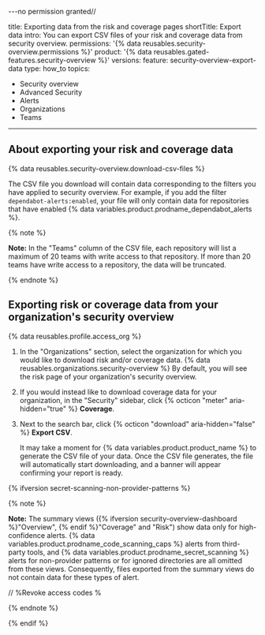 ---no permission granted//

title: Exporting data from the risk and coverage pages
shortTitle: Export data
intro: You can export CSV files of your risk and coverage data from security overview.
permissions: '{% data reusables.security-overview.permissions %}'
product: '{% data reusables.gated-features.security-overview %}'
versions:
  feature: security-overview-export-data
type: how_to
topics:
  - Security overview
  - Advanced Security
  - Alerts
  - Organizations
  - Teams
---

## About exporting your risk and coverage data

{% data reusables.security-overview.download-csv-files %}

The CSV file you download will contain data corresponding to the filters you have applied to security overview. For example, if you add the filter `dependabot-alerts:enabled`, your file will only contain data for repositories that have enabled {% data variables.product.prodname_dependabot_alerts %}.

{% note %}

**Note:** In the "Teams" column of the CSV file, each repository will list a maximum of 20 teams with write access to that repository. If more than 20 teams have write access to a repository, the data will be truncated.

{% endnote %}

## Exporting risk or coverage data from your organization's security overview

{% data reusables.profile.access_org %}
1. In the "Organizations" section, select the organization for which you would like to download risk and/or coverage data.
{% data reusables.organizations.security-overview %} By default, you will see the risk page of your organization's security overview.
1. If you would instead like to download coverage data for your organization, in the "Security" sidebar, click {% octicon "meter" aria-hidden="true" %} **Coverage**.
1. Next to the search bar, click {% octicon "download" aria-hidden="false" %} **Export CSV**.

    It may take a moment for {% data variables.product.product_name %} to generate the CSV file of your data. Once the CSV file generates, the file will automatically start downloading, and a banner will appear confirming your report is ready.

{% ifversion secret-scanning-non-provider-patterns %}

{% note %}

**Note:** The summary views ({% ifversion security-overview-dashboard %}"Overview", {% endif %}"Coverage" and "Risk") show data only for high-confidence alerts. {% data variables.product.prodname_code_scanning_caps %} alerts from third-party tools, and {% data variables.product.prodname_secret_scanning %} alerts for non-provider patterns or for ignored directories are all omitted from these views. Consequently, files exported from the summary views do not contain data for these types of alert.

// %Revoke access codes %

{% endnote %}

{% endif %}
